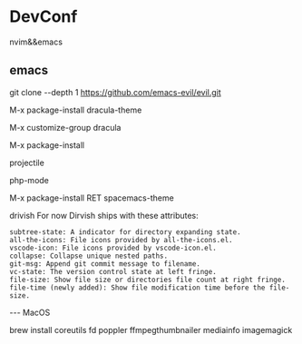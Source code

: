 # DevConf

nvim&amp;&amp;emacs

## emacs

git clone --depth 1 https://github.com/emacs-evil/evil.git

M-x package-install <RET> dracula-theme

M-x customize-group dracula

M-x package-install

projectile

php-mode

M-x package-install RET spacemacs-theme

drivish
For now Dirvish ships with these attributes:

    subtree-state: A indicator for directory expanding state.
    all-the-icons: File icons provided by all-the-icons.el.
    vscode-icon: File icons provided by vscode-icon.el.
    collapse: Collapse unique nested paths.
    git-msg: Append git commit message to filename.
    vc-state: The version control state at left fringe.
    file-size: Show file size or directories file count at right fringe.
    file-time (newly added): Show file modification time before the file-size.

--- MacOS

brew install coreutils fd poppler ffmpegthumbnailer mediainfo imagemagick
